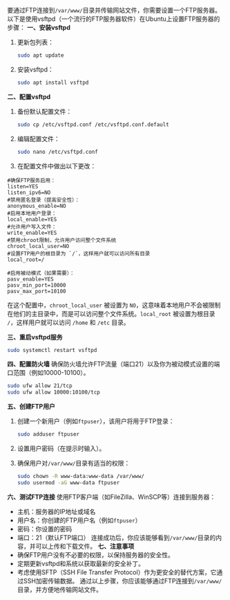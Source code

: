 要通过FTP连接到`/var/www/`目录并传输网站文件，你需要设置一个FTP服务器。以下是使用vsftpd（一个流行的FTP服务器软件）在Ubuntu上设置FTP服务器的步骤：
**一、安装vsftpd**
1. 更新包列表：

   ```bash
   sudo apt update
   ```

2. 安装vsftpd：

   ```bash
   sudo apt install vsftpd
   ```

**二、配置vsftpd**
1. 备份默认配置文件：

   ```bash
   sudo cp /etc/vsftpd.conf /etc/vsftpd.conf.default
   ```

2. 编辑配置文件：

   ```bash
   sudo nano /etc/vsftpd.conf
   ```

3. 在配置文件中做出以下更改：

```
#确保FTP服务启用：
listen=YES
listen_ipv6=NO
#禁用匿名登录（提高安全性）：
anonymous_enable=NO
#启用本地用户登录：
local_enable=YES
#允许用户写入文件：
write_enable=YES
#禁用chroot限制，允许用户访问整个文件系统
chroot_local_user=NO
#设置FTP用户的根目录为 `/`，这样用户就可以访问所有目录
local_root=/

#启用被动模式（如果需要）：
pasv_enable=YES
pasv_min_port=10000
pasv_max_port=10100
```

在这个配置中，`chroot_local_user` 被设置为 `NO`，这意味着本地用户不会被限制在他们的主目录中，而是可以访问整个文件系统。`local_root` 被设置为根目录 `/`，这样用户就可以访问 `/home` 和 `/etc` 目录。

**三、重启vsftpd服务**

```bash
sudo systemctl restart vsftpd
```

**四、配置防火墙**
确保防火墙允许FTP流量（端口21）以及你为被动模式设置的端口范围（例如10000-10100）。

```bash
sudo ufw allow 21/tcp
sudo ufw allow 10000:10100/tcp
```

**五、创建FTP用户**
1. 创建一个新用户（例如`ftpuser`），该用户将用于FTP登录：

   ```bash
   sudo adduser ftpuser
   ```

2. 设置用户密码（在提示时输入）。
3. 确保用户对`/var/www/`目录有适当的权限：

   ```bash
   sudo chown -R www-data:www-data /var/www/
   sudo usermod -aG www-data ftpuser
   ```

**六、测试FTP连接**
使用FTP客户端（如FileZilla、WinSCP等）连接到服务器：
* 主机：服务器的IP地址或域名
* 用户名：你创建的FTP用户名（例如`ftpuser`）
* 密码：你设置的密码
* 端口：21（默认FTP端口）
连接成功后，你应该能够看到`/var/www/`目录的内容，并可以上传和下载文件。
**七、注意事项**
* 确保FTP用户没有不必要的权限，以保持服务器的安全性。
* 定期更新vsftpd和系统以获取最新的安全补丁。
* 考虑使用SFTP（SSH File Transfer Protocol）作为更安全的替代方案，它通过SSH加密传输数据。
通过以上步骤，你应该能够通过FTP连接到`/var/www/`目录，并方便地传输网站文件。

